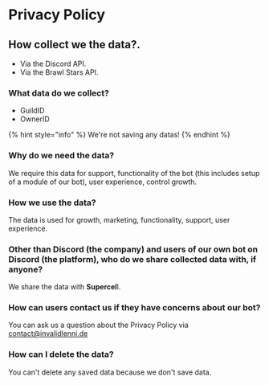 # Privacy Policy

## How collect we the data?.

* Via the Discord API.
* Via the Brawl Stars API.

### What data do we collect?

* GuildID
* OwnerID

{% hint style="info" %}
We're not saving any datas!
{% endhint %}

### Why do we need the data?

We require this data for support, functionality of the bot (this includes setup of a module of our bot), user experience, control growth.

### How we use the data?

The data is used for growth, marketing, functionality, support, user experience.

### Other than Discord (the company) and users of our own bot on Discord (the platform), who do we share collected data with, if anyone?

We share the data with **Supercel**l.

### How can users contact us if they have concerns about our bot?

You can ask us a question about the Privacy Policy via contact@invalidlenni.de

### How can I delete the data?

You can't delete any saved data because we don't save data.
